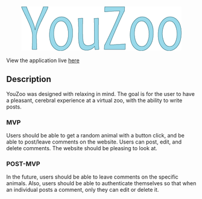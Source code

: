 <p align="center">
  <img src="./src/Images/youzoo.png" alt="YouZoo logo" />
</p>

View the application live [here](https://youzoo.netlify.app/)

## Description

YouZoo was designed with relaxing in mind. The goal is for the user to have a pleasant, cerebral experience at a virtual zoo, with the ability to write posts.

### MVP

Users should be able to get a random animal with a button click, and be able to post/leave comments on the website. Users can post, edit, and delete comments. The website should be pleasing to look at.

### POST-MVP

In the future, users should be able to leave comments on the specific animals. Also, users should be able to authenticate themselves so that when an individual posts a comment, only they can edit or delete it.
